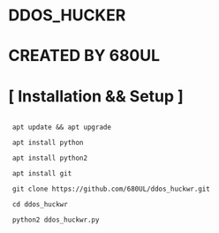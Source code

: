 # DDOS_HUCKER
# CREATED BY 680UL
# [ Installation && Setup ]

```

 apt update && apt upgrade

 apt install python
 
 apt install python2
 
 apt install git

 git clone https://github.com/680UL/ddos_huckwr.git

 cd ddos_huckwr

 python2 ddos_huckwr.py

```

